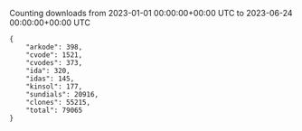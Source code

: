 
Counting downloads from 2023-01-01 00:00:00+00:00 UTC to 2023-06-24 00:00:00+00:00 UTC

```
{
    "arkode": 398,
    "cvode": 1521,
    "cvodes": 373,
    "ida": 320,
    "idas": 145,
    "kinsol": 177,
    "sundials": 20916,
    "clones": 55215,
    "total": 79065
}
```
